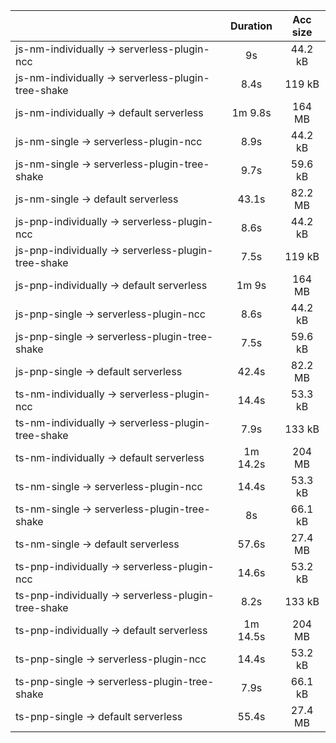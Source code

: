 |                                                     | Duration | Acc size |
| :-------------------------------------------------- | :------: | :------: |
| js-nm-individually -> serverless-plugin-ncc         |    9s    |  44.2 kB |
| js-nm-individually -> serverless-plugin-tree-shake  |   8.4s   |  119 kB  |
| js-nm-individually -> default serverless            |  1m 9.8s |  164 MB  |
| js-nm-single -> serverless-plugin-ncc               |   8.9s   |  44.2 kB |
| js-nm-single -> serverless-plugin-tree-shake        |   9.7s   |  59.6 kB |
| js-nm-single -> default serverless                  |   43.1s  |  82.2 MB |
| js-pnp-individually -> serverless-plugin-ncc        |   8.6s   |  44.2 kB |
| js-pnp-individually -> serverless-plugin-tree-shake |   7.5s   |  119 kB  |
| js-pnp-individually -> default serverless           |   1m 9s  |  164 MB  |
| js-pnp-single -> serverless-plugin-ncc              |   8.6s   |  44.2 kB |
| js-pnp-single -> serverless-plugin-tree-shake       |   7.5s   |  59.6 kB |
| js-pnp-single -> default serverless                 |   42.4s  |  82.2 MB |
| ts-nm-individually -> serverless-plugin-ncc         |   14.4s  |  53.3 kB |
| ts-nm-individually -> serverless-plugin-tree-shake  |   7.9s   |  133 kB  |
| ts-nm-individually -> default serverless            | 1m 14.2s |  204 MB  |
| ts-nm-single -> serverless-plugin-ncc               |   14.4s  |  53.3 kB |
| ts-nm-single -> serverless-plugin-tree-shake        |    8s    |  66.1 kB |
| ts-nm-single -> default serverless                  |   57.6s  |  27.4 MB |
| ts-pnp-individually -> serverless-plugin-ncc        |   14.6s  |  53.2 kB |
| ts-pnp-individually -> serverless-plugin-tree-shake |   8.2s   |  133 kB  |
| ts-pnp-individually -> default serverless           | 1m 14.5s |  204 MB  |
| ts-pnp-single -> serverless-plugin-ncc              |   14.4s  |  53.2 kB |
| ts-pnp-single -> serverless-plugin-tree-shake       |   7.9s   |  66.1 kB |
| ts-pnp-single -> default serverless                 |   55.4s  |  27.4 MB |